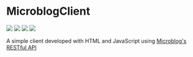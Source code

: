 # MicroblogClient
![](https://img.shields.io/badge/PROJECT%20TYPE-SCHOOL-blue?style=for-the-badge&logo=google-scholar)
![](https://img.shields.io/badge/LICENSE-UNLICENSE-brightgreen?style=for-the-badge)
![](https://img.shields.io/badge/LANGUAGE-JAVASCRIPT-yellow?style=for-the-badge&logo=javascript)
![](https://img.shields.io/badge/EDITOR-WEB%20STORM-lightgrey?style=for-the-badge&logo=webstorm)

A simple client developed with HTML and JavaScript using [Microblog's RESTful API](https://github.com/Alessio789/Microblog)
